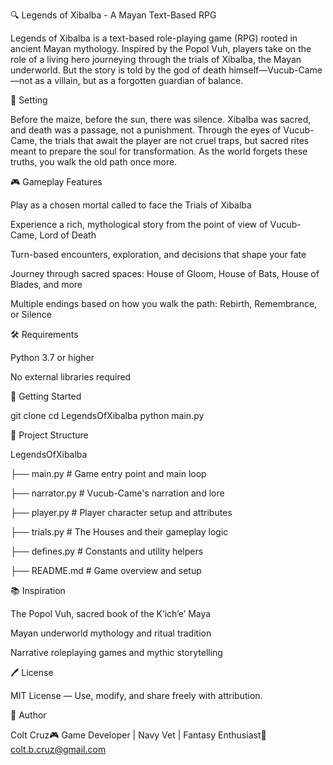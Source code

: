 🔍 Legends of Xibalba - A Mayan Text-Based RPG

Legends of Xibalba is a text-based role-playing game (RPG) rooted in ancient Mayan mythology. Inspired by the Popol Vuh, players take on the role of a living hero journeying through the trials of Xibalba, the Mayan underworld. But the story is told by the god of death himself—Vucub-Came—not as a villain, but as a forgotten guardian of balance.

🌄 Setting

Before the maize, before the sun, there was silence. Xibalba was sacred, and death was a passage, not a punishment. Through the eyes of Vucub-Came, the trials that await the player are not cruel traps, but sacred rites meant to prepare the soul for transformation. As the world forgets these truths, you walk the old path once more.

🎮 Gameplay Features

Play as a chosen mortal called to face the Trials of Xibalba

Experience a rich, mythological story from the point of view of Vucub-Came, Lord of Death

Turn-based encounters, exploration, and decisions that shape your fate

Journey through sacred spaces: House of Gloom, House of Bats, House of Blades, and more

Multiple endings based on how you walk the path: Rebirth, Remembrance, or Silence

🛠️ Requirements

Python 3.7 or higher

No external libraries required

🚀 Getting Started

git clone 
cd LegendsOfXibalba
python main.py

📁 Project Structure

LegendsOfXibalba

├── main.py             # Game entry point and main loop

├── narrator.py         # Vucub-Came's narration and lore

├── player.py           # Player character setup and attributes

├── trials.py           # The Houses and their gameplay logic

├── defines.py          # Constants and utility helpers

├── README.md           # Game overview and setup

📚 Inspiration

The Popol Vuh, sacred book of the K’ich’e’ Maya

Mayan underworld mythology and ritual tradition

Narrative roleplaying games and mythic storytelling

🖊️ License

MIT License — Use, modify, and share freely with attribution.

👤 Author

Colt Cruz🎮 Game Developer | Navy Vet | Fantasy Enthusiast📧 colt.b.cruz@gmail.com

